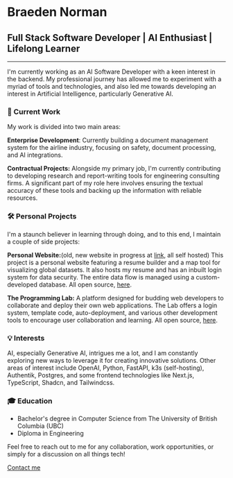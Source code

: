 # Braeden Norman

## Full Stack Software Developer | AI Enthusiast | Lifelong Learner

---

I'm currently working as an AI Software Developer with a keen interest in the backend. My professional journey has allowed me to experiment with a myriad of tools and technologies, and also led me towards developing an interest in Artificial Intelligence, particularly Generative AI.

### **🔭 Current Work**

My work is divided into two main areas:

**Enterprise Development**: Currently building a document management system for the airline industry, focusing on safety, document processing, and AI integrations.

**Contractual Projects:** Alongside my primary job, I'm currently contributing to developing research and report-writing tools for engineering consulting firms. A significant part of my role here involves ensuring the textual accuracy of these tools and backing up the information with reliable resources.

### **🛠️ Personal Projects**

I'm a staunch believer in learning through doing, and to this end, I maintain a couple of side projects:

**Personal Website:**(old, new website in progress at [link](https://braeden6.com), all self hosted) This project is a personal website featuring a resume builder and a map tool for visualizing global datasets. It also hosts my resume and has an inbuilt login system for data security. The entire data flow is managed using a custom-developed database. All open source, [here](https://github.com/Braeden6/my-website).

**The Programming Lab:** A platform designed for budding web developers to collaborate and deploy their own web applications. The Lab offers a login system, template code, auto-deployment, and various other development tools to encourage user collaboration and learning. All open source, [here](https://github.com/orgs/The-Programming-Lab/repositories).

### **💡 Interests**

AI, especially Generative AI, intrigues me a lot, and I am constantly exploring new ways to leverage it for creating innovative solutions. Other areas of interest include OpenAI, Python, FastAPI, k3s (self-hosting), Authentik, Postgres, and some frontend technologies like Next.js, TypeScript, Shadcn, and Tailwindcss.

### **🎓 Education**

- Bachelor's degree in Computer Science from The University of British Columbia (UBC)
- Diploma in Engineering

Feel free to reach out to me for any collaboration, work opportunities, or simply for a discussion on all things tech!

[Contact me](mailto:braeden.norman6@gmail.com)
